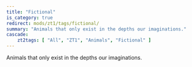 ```yaml
---
title: "Fictional"
is_category: true
redirect: mods/zt1/tags/fictional/
summary: "Animals that only exist in the depths our imaginations."
cascade:
    zt2tags: [ "All", "ZT1", "Animals", "Fictional" ]
---
```


Animals that only exist in the depths our imaginations.